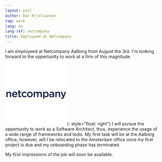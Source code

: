 ```yaml
---
layout: post
author: Dan Kristiansen
tag: work
lang: en
lang-ref: netcompany
title: Employeed at Netcompany
---
```


I am employeed at Netcompany Aalborg from August the 3rd. I'm looking forward to the oppertunity to work at a firm of this magnitude. 

![image](/images/netcompany.jpeg){: style="float: right"}
I will pursue the oppertunity to work as a Software Architect, thus, experience the usage of a wide range of frameworks and tools. My first task will be at the Aalborg office, however, will I be relocated to the Amsterdam office once my first project is due and my onboarding phase has terminated. 

My first impressions of the job will soon be available. 
